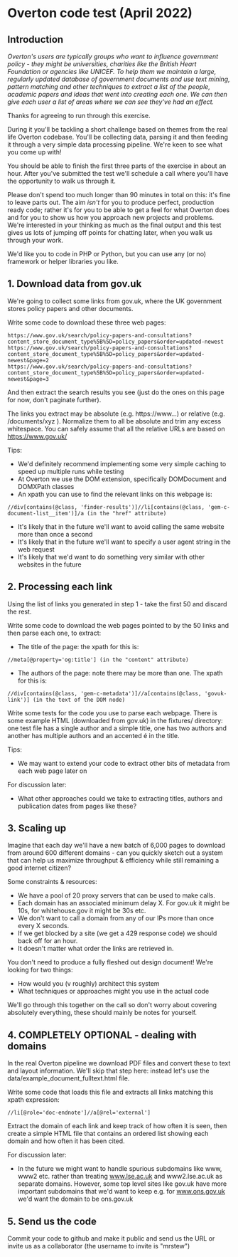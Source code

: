 # Overton code test (April 2022)

## Introduction

*Overton's users are typically groups who want to influence government policy - they might be universities, charities like the British Heart Foundation or agencies like UNICEF. To help them we maintain a large, regularly updated database of government documents and use text mining, pattern matching and other techniques to extract a list of the people, academic papers and ideas that went into creating each one. We can then give each user a list of areas where we can see they've had an effect.*

Thanks for agreeing to run through this exercise.

During it you'll be tackling a short challenge based on themes from the real life Overton codebase. You'll be collecting data, parsing it and then feeding it through a very simple data processing pipeline. We're keen to see what you come up with!

You should be able to finish the first three parts of the exercise in about an hour. After you've submitted the test we'll schedule a call where you'll have the opportunity to walk us through it.

Please don't spend too much longer than 90 minutes in total on this: it's fine to leave parts out. The aim _isn't_ for you to produce perfect, production ready code; rather it's for you to be able to get a feel for what Overton does and for you to show us how you approach new projects and problems. We're interested in your thinking as much as the final output and this test gives us lots of jumping off points for chatting later, when you walk us through your work.

We'd like you to code in PHP or Python, but you can use any (or no) framework or helper libraries you like.

## 1. Download data from gov.uk

We're going to collect some links from gov.uk, where the UK government stores policy papers and other documents.

Write some code to download these three web pages:

```
https://www.gov.uk/search/policy-papers-and-consultations?content_store_document_type%5B%5D=policy_papers&order=updated-newest
https://www.gov.uk/search/policy-papers-and-consultations?content_store_document_type%5B%5D=policy_papers&order=updated-newest&page=2
https://www.gov.uk/search/policy-papers-and-consultations?content_store_document_type%5B%5D=policy_papers&order=updated-newest&page=3
```

And then extract the search results you see (just do the ones on this page for now, don't paginate further).

The links you extract may be absolute (e.g. https://www...) or relative (e.g. /documents/xyz ). Normalize them to all be absolute and trim any excess whitespace. You can safely assume that all the relative URLs are based on https://www.gov.uk/

Tips:

* We'd definitely recommend implementing some very simple caching to speed up multiple runs while testing
* At Overton we use the DOM extension, specifically DOMDocument and DOMXPath classes
* An xpath you can use to find the relevant links on this webpage is: 

```
//div[contains(@class, 'finder-results')]//li[contains(@class, 'gem-c-document-list__item')]/a (in the "href" attribute)
```

* It's likely that in the future we'll want to avoid calling the same website more than once a second
* It's likely that in the future we'll want to specify a user agent string in the web request
* It's likely that we'd want to do something very similar with other websites in the future

## 2. Processing each link

Using the list of links you generated in step 1 - take the first 50 and discard the rest.

Write some code to download the web pages pointed to by the 50 links and then parse each one, to extract:

* The title of the page: the xpath for this is:

```
//meta[@property='og:title'] (in the "content" attribute)
```

* The authors of the page: note there may be more than one. The xpath for this is: 
  
```
//div[contains(@class, 'gem-c-metadata')]//a[contains(@class, 'govuk-link')] (in the text of the DOM node)
```

Write some tests for the code you use to parse each webpage. There is some example HTML (downloaded from gov.uk) in the fixtures/ directory: one test file has a single author and a simple title, one has two authors and another has multiple authors and an accented é in the title.

Tips:

* We may want to extend your code to extract other bits of metadata from each web page later on

For discussion later:

* What other approaches could we take to extracting titles, authors and publication dates from pages like these?

## 3. Scaling up

Imagine that each day we'll have a new batch of 6,000 pages to download from around 600 different domains - can you quickly sketch out a system that can help us maximize throughput & efficiency while still remaining a good internet citizen?

Some constraints & resources:

* We have a pool of 20 proxy servers that can be used to make calls.
* Each domain has an associated minimum delay X. For gov.uk it might be 10s, for whitehouse.gov it might be 30s etc.
* We don't want to call a domain from any of our IPs more than once every X seconds.
* If we get blocked by a site (we get a 429 response code) we should back off for an hour.
* It doesn't matter what order the links are retrieved in.

You don't need to produce a fully fleshed out design document! We're looking for two things:

* How would you (v roughly) architect this system
* What techniques or approaches might you use in the actual code

We'll go through this together on the call so don't worry about covering absolutely everything, these should mainly be notes for yourself.

## 4. COMPLETELY OPTIONAL - dealing with domains

In the real Overton pipeline we download PDF files and convert these to text and layout information. We'll skip that step here: instead let's use the data/example_document_fulltext.html file.

Write some code that loads this file and extracts all links matching this xpath expression:

```
//li[@role='doc-endnote']//a[@rel='external']
```

Extract the domain of each link and keep track of how often it is seen, then create a simple HTML file that contains an ordered list showing each domain and how often it has been cited.

For discussion later:

* In the future we might want to handle spurious subdomains like www, www2 etc. rather than treating www.lse.ac.uk and www2.lse.ac.uk as separate domains. However, some top level sites like gov.uk have more important subdomains that we'd want to keep e.g. for www.ons.gov.uk we'd want the domain to be ons.gov.uk

## 5. Send us the code

Commit your code to github and make it public and send us the URL or invite us as a collaborator (the username to invite is "mrstew")
